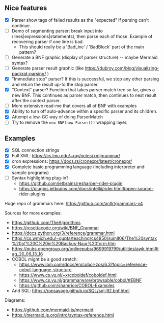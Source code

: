 
## Nice features

- [x] Parser show tags of failed results as the "expected" if parsing can't continue.
- [ ] Demo of segmenting parser: break input into (lines|expressions|statements), then parse each of those. Example of recovering parser if one line is bad.
  - This should really be a 'BadLine' / 'BadBlock' part of the main pattern? 
- [ ] Generate a BNF graphic (display of parser structure) -- maybe Mermaid syntax?
- [ ] Generate parser result graphic (like https://dubroy.com/blog/visualizing-packrat-parsing/ )
- [x] "Immediate stop" parser? If this is successful, we stop any other parsing and return the result up-to the stop parser.
- [x] "Context" parser? Function that takes parser match tree so far, gives a new BNF. This continues as parser match, then continues to next result after the context parser.
- [ ] More extensive read-me that covers all of BNF with examples
- [x] Ability to turn off auto-advance within a specific parser and its children.
- [x] Attempt a low-GC way of doing ParserMatch
- [ ] Try to remove the `new BNF(new Parser())` wrapping layer.

## Examples

- [x] SQL connection strings
- [x] Full XML: https://cs.lmu.edu/~ray/notes/xmlgrammar/
- [x] cron expressions: https://docs.rs/cronexpr/latest/cronexpr/
- [x] Complete basic programming language (including interpreter and sample programs)
- [ ] Syntax highlighting plug-in? 
    - https://github.com/jetbrains/resharper-rider-plugin
    - https://plugins.jetbrains.com/docs/intellij/rider.html#open-source-rider-plugins

Huge repo of grammars here: https://github.com/antlr/grammars-v4

Sources for more examples:

- https://github.com/TheAlgorithms
- https://rosettacode.org/wiki/BNF_Grammar
- https://docs.python.org/3/reference/grammar.html
- https://cs.wmich.edu/~gupta/teaching/cs4850/sumII06/The%20syntax%20of%20C%20in%20Backus-Naur%20form.htm
- https://pubs.opengroup.org/onlinepubs/9699919799/utilities/awk.html#tag_20_06_13_16
- COBOL might be a good stretch:
  - https://www.ibm.com/docs/en/cobol-zos/6.3?topic=reference-cobol-language-structure
  - https://www.cs.vu.nl/~x/coboldef/coboldef.html
  - https://www.cs.vu.nl/grammarware/browsable/cobol/#EBNF
  - https://github.com/shamrice/COBOL-Examples
- And SQL: https://ronsavage.github.io/SQL/sql-92.bnf.html

Diagrams:
- https://github.com/mermaid-js/mermaid
- https://mermaid.js.org/intro/syntax-reference.html